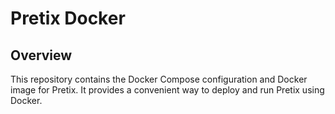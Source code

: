 # Pretix Docker

## Overview
This repository contains the Docker Compose configuration and Docker image for Pretix. It provides a convenient way to deploy and run Pretix using Docker.
